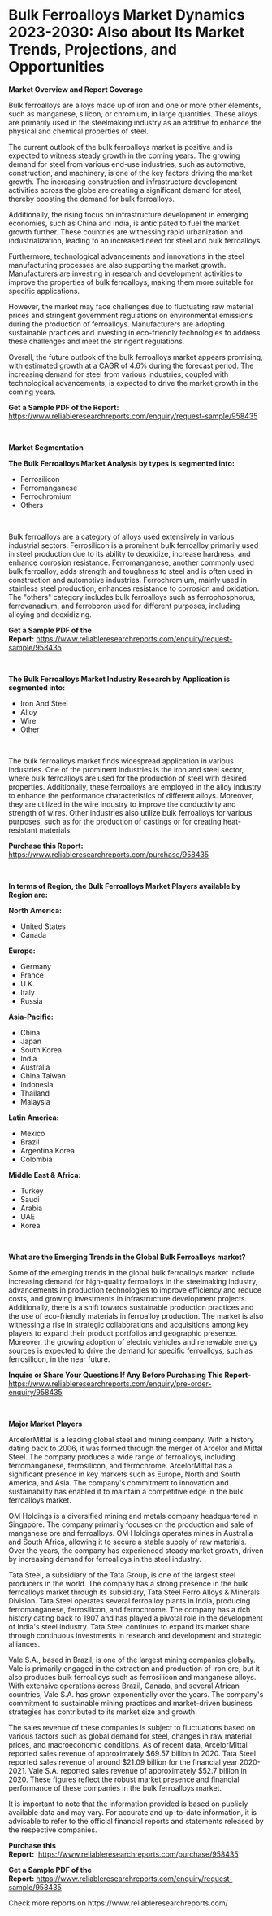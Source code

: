 <p><h1>Bulk Ferroalloys Market Dynamics 2023-2030: Also about Its Market Trends, Projections, and Opportunities</h1></p><p><strong>Market Overview and Report Coverage</strong></p>
<p><p>Bulk ferroalloys are alloys made up of iron and one or more other elements, such as manganese, silicon, or chromium, in large quantities. These alloys are primarily used in the steelmaking industry as an additive to enhance the physical and chemical properties of steel.</p><p>The current outlook of the bulk ferroalloys market is positive and is expected to witness steady growth in the coming years. The growing demand for steel from various end-use industries, such as automotive, construction, and machinery, is one of the key factors driving the market growth. The increasing construction and infrastructure development activities across the globe are creating a significant demand for steel, thereby boosting the demand for bulk ferroalloys.</p><p>Additionally, the rising focus on infrastructure development in emerging economies, such as China and India, is anticipated to fuel the market growth further. These countries are witnessing rapid urbanization and industrialization, leading to an increased need for steel and bulk ferroalloys.</p><p>Furthermore, technological advancements and innovations in the steel manufacturing processes are also supporting the market growth. Manufacturers are investing in research and development activities to improve the properties of bulk ferroalloys, making them more suitable for specific applications.</p><p>However, the market may face challenges due to fluctuating raw material prices and stringent government regulations on environmental emissions during the production of ferroalloys. Manufacturers are adopting sustainable practices and investing in eco-friendly technologies to address these challenges and meet the stringent regulations.</p><p>Overall, the future outlook of the bulk ferroalloys market appears promising, with estimated growth at a CAGR of 4.6% during the forecast period. The increasing demand for steel from various industries, coupled with technological advancements, is expected to drive the market growth in the coming years.</p></p>
<p><strong>Get a Sample PDF of the Report:</strong> <a href="https://www.reliableresearchreports.com/enquiry/request-sample/958435">https://www.reliableresearchreports.com/enquiry/request-sample/958435</a></p>
<p>&nbsp;</p>
<p><strong>Market Segmentation</strong></p>
<p><strong>The Bulk Ferroalloys Market Analysis by types is segmented into:</strong></p>
<p><ul><li>Ferrosilicon</li><li>Ferromanganese</li><li>Ferrochromium</li><li>Others</li></ul></p>
<p>&nbsp;</p>
<p><p>Bulk ferroalloys are a category of alloys used extensively in various industrial sectors. Ferrosilicon is a prominent bulk ferroalloy primarily used in steel production due to its ability to deoxidize, increase hardness, and enhance corrosion resistance. Ferromanganese, another commonly used bulk ferroalloy, adds strength and toughness to steel and is often used in construction and automotive industries. Ferrochromium, mainly used in stainless steel production, enhances resistance to corrosion and oxidation. The "others" category includes bulk ferroalloys such as ferrophosphorus, ferrovanadium, and ferroboron used for different purposes, including alloying and deoxidizing.</p></p>
<p><strong>Get a Sample PDF of the Report:</strong>&nbsp;<a href="https://www.reliableresearchreports.com/enquiry/request-sample/958435">https://www.reliableresearchreports.com/enquiry/request-sample/958435</a></p>
<p>&nbsp;</p>
<p><strong>The Bulk Ferroalloys Market Industry Research by Application is segmented into:</strong></p>
<p><ul><li>Iron And Steel</li><li>Alloy</li><li>Wire</li><li>Other</li></ul></p>
<p>&nbsp;</p>
<p><p>The bulk ferroalloys market finds widespread application in various industries. One of the prominent industries is the iron and steel sector, where bulk ferroalloys are used for the production of steel with desired properties. Additionally, these ferroalloys are employed in the alloy industry to enhance the performance characteristics of different alloys. Moreover, they are utilized in the wire industry to improve the conductivity and strength of wires. Other industries also utilize bulk ferroalloys for various purposes, such as for the production of castings or for creating heat-resistant materials.</p></p>
<p><strong>Purchase this Report:</strong>&nbsp; <a href="https://www.reliableresearchreports.com/purchase/958435">https://www.reliableresearchreports.com/purchase/958435</a></p>
<p>&nbsp;</p>
<p><strong>In terms of Region, the Bulk Ferroalloys Market Players available by Region are:</strong></p>
<p>
    <p> <strong> North America: </strong>
        <ul>
            <li>United States</li>
            <li>Canada</li>
        </ul>
        </p> 
    <p> <strong> Europe: </strong>
        <ul>
            <li>Germany</li>
            <li>France</li>
            <li>U.K.</li>
            <li>Italy</li>
            <li>Russia</li>
        </ul>
        </p> 
    <p> <strong> Asia-Pacific: </strong>
        <ul>
            <li>China</li>
            <li>Japan</li>
            <li>South Korea</li>
            <li>India</li>
            <li>Australia</li>
            <li>China Taiwan</li>
            <li>Indonesia</li>
            <li>Thailand</li>
            <li>Malaysia</li>
        </ul>
        </p> 
    <p> <strong> Latin America: </strong>
        <ul>
            <li>Mexico</li>
            <li>Brazil</li>
            <li>Argentina Korea</li>
            <li>Colombia</li>
        </ul>
        </p> 
    <p> <strong> Middle East & Africa: </strong>
        <ul>
            <li>Turkey</li>
            <li>Saudi</li>
            <li>Arabia</li>
            <li>UAE</li>
            <li>Korea</li>
        </ul>
    </p>
    </p>
<p>&nbsp;</p>
<p><strong>What are the Emerging Trends in the Global Bulk Ferroalloys market?</strong></p>
<p><p>Some of the emerging trends in the global bulk ferroalloys market include increasing demand for high-quality ferroalloys in the steelmaking industry, advancements in production technologies to improve efficiency and reduce costs, and growing investments in infrastructure development projects. Additionally, there is a shift towards sustainable production practices and the use of eco-friendly materials in ferroalloy production. The market is also witnessing a rise in strategic collaborations and acquisitions among key players to expand their product portfolios and geographic presence. Moreover, the growing adoption of electric vehicles and renewable energy sources is expected to drive the demand for specific ferroalloys, such as ferrosilicon, in the near future.</p></p>
<p><strong>Inquire or Share Your Questions If Any Before Purchasing This Report</strong>- <a href="https://www.reliableresearchreports.com/enquiry/pre-order-enquiry/958435">https://www.reliableresearchreports.com/enquiry/pre-order-enquiry/958435</a></p>
<p>&nbsp;</p>
<p><strong>Major Market Players</strong></p>
<p><p>ArcelorMittal is a leading global steel and mining company. With a history dating back to 2006, it was formed through the merger of Arcelor and Mittal Steel. The company produces a wide range of ferroalloys, including ferromanganese, ferrosilicon, and ferrochrome. ArcelorMittal has a significant presence in key markets such as Europe, North and South America, and Asia. The company's commitment to innovation and sustainability has enabled it to maintain a competitive edge in the bulk ferroalloys market.</p><p>OM Holdings is a diversified mining and metals company headquartered in Singapore. The company primarily focuses on the production and sale of manganese ore and ferroalloys. OM Holdings operates mines in Australia and South Africa, allowing it to secure a stable supply of raw materials. Over the years, the company has experienced steady market growth, driven by increasing demand for ferroalloys in the steel industry.</p><p>Tata Steel, a subsidiary of the Tata Group, is one of the largest steel producers in the world. The company has a strong presence in the bulk ferroalloys market through its subsidiary, Tata Steel Ferro Alloys & Minerals Division. Tata Steel operates several ferroalloy plants in India, producing ferromanganese, ferrosilicon, and ferrochrome. The company has a rich history dating back to 1907 and has played a pivotal role in the development of India's steel industry. Tata Steel continues to expand its market share through continuous investments in research and development and strategic alliances.</p><p>Vale S.A., based in Brazil, is one of the largest mining companies globally. Vale is primarily engaged in the extraction and production of iron ore, but it also produces bulk ferroalloys such as ferrosilicon and manganese alloys. With extensive operations across Brazil, Canada, and several African countries, Vale S.A. has grown exponentially over the years. The company's commitment to sustainable mining practices and market-driven business strategies has contributed to its market size and growth.</p><p>The sales revenue of these companies is subject to fluctuations based on various factors such as global demand for steel, changes in raw material prices, and macroeconomic conditions. As of recent data, ArcelorMittal reported sales revenue of approximately $69.57 billion in 2020. Tata Steel reported sales revenue of around $21.09 billion for the financial year 2020-2021. Vale S.A. reported sales revenue of approximately $52.7 billion in 2020. These figures reflect the robust market presence and financial performance of these companies in the bulk ferroalloys market.</p><p>It is important to note that the information provided is based on publicly available data and may vary. For accurate and up-to-date information, it is advisable to refer to the official financial reports and statements released by the respective companies.</p></p>
<p><strong>Purchase this Report:</strong>&nbsp;&nbsp;<a href="https://www.reliableresearchreports.com/purchase/958435">https://www.reliableresearchreports.com/purchase/958435</a></p>
<p></p>
<p><strong>Get a Sample PDF of the Report:</strong>&nbsp;<a href="https://www.reliableresearchreports.com/enquiry/request-sample/958435">https://www.reliableresearchreports.com/enquiry/request-sample/958435</a></p>
<p>Check more reports on https://www.reliableresearchreports.com/</p>